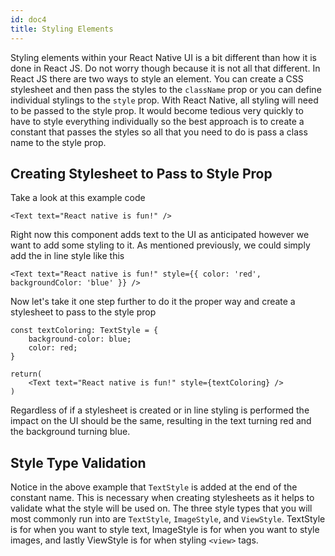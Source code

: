 ```yaml
---
id: doc4
title: Styling Elements
---
```


Styling elements within your React Native UI is a bit different than how it is done in React JS. Do not worry though because it is not all that different. In React JS there are two ways to style an element. You can create a CSS stylesheet and then pass the styles to the `className` prop or you can define individual stylings to the `style` prop. With React Native, all styling will need to be passed to the style prop. It would become tedious very quickly to have to style everything individually so the best approach is to create a constant that passes the styles so all that you need to do is pass a class name to the style prop.

## Creating Stylesheet to Pass to Style Prop
Take a look at this example code
```
<Text text="React native is fun!" />
```
Right now this component adds text to the UI as anticipated however we want to add some styling to it. As mentioned previously, we could simply add the in line style like this
```
<Text text="React native is fun!" style={{ color: 'red', backgroundColor: 'blue' }} />
```

Now let's take it one step further to do it the proper way and create a stylesheet to pass to the style prop
```
const textColoring: TextStyle = {
    background-color: blue;
    color: red;
}

return(
    <Text text="React native is fun!" style={textColoring} />   
)
```
Regardless of if a stylesheet is created or in line styling is performed the impact on the UI should be the same, resulting in the text turning red and the background turning blue.

## Style Type Validation
Notice in the above example that `TextStyle` is added at the end of the constant name. This is necessary when creating stylesheets as it helps to validate what the style will be used on. The three style types that you will most commonly run into are `TextStyle`, `ImageStyle`, and `ViewStyle`. TextStyle is for when you want to style text, ImageStyle is for when you want to style images, and lastly ViewStyle is for when styling `<view>` tags.

